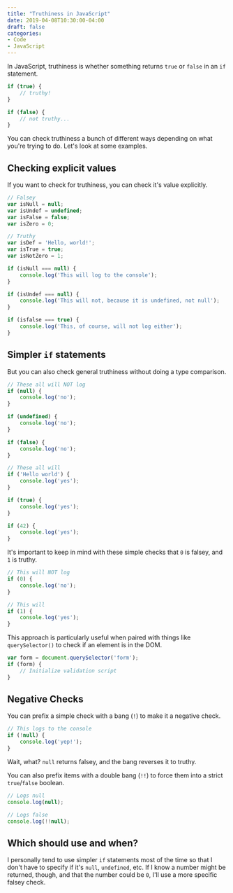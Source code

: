 ```yaml
---
title: "Truthiness in JavaScript"
date: 2019-04-08T10:30:00-04:00
draft: false
categories:
- Code
- JavaScript
---
```


In JavaScript, truthiness is whether something returns `true` or `false` in an `if` statement.

```js
if (true) {
	// truthy!
}

if (false) {
	// not truthy...
}
```

You can check truthiness a bunch of different ways depending on what you're trying to do. Let's look at some examples.

## Checking explicit values

If you want to check for truthiness, you can check it's value explicitly.

```js
// Falsey
var isNull = null;
var isUndef = undefined;
var isFalse = false;
var isZero = 0;

// Truthy
var isDef = 'Hello, world!';
var isTrue = true;
var isNotZero = 1;

if (isNull === null) {
	console.log('This will log to the console');
}

if (isUndef === null) {
	console.log('This will not, because it is undefined, not null');
}

if (isfalse === true) {
	console.log('This, of course, will not log either');
}
```

## Simpler `if` statements

But you can also check general truthiness without doing a type comparison.

```js
// These all will NOT log
if (null) {
	console.log('no');
}

if (undefined) {
	console.log('no');
}

if (false) {
	console.log('no');
}

// These all will
if ('Hello world') {
	console.log('yes');
}

if (true) {
	console.log('yes');
}

if (42) {
	console.log('yes');
}
```

It's important to keep in mind with these simple checks that `0` is falsey, and `1` is truthy.

```js
// This will NOT log
if (0) {
	console.log('no');
}

// This will
if (1) {
	console.log('yes');
}
```

This approach is particularly useful when paired with things like `querySelector()` to check if an element is in the DOM.

```js
var form = document.querySelector('form');
if (form) {
	// Initialize validation script
}
```

## Negative Checks

You can prefix a simple check with a bang (`!`) to make it a negative check.

```js
// This logs to the console
if (!null) {
	console.log('yep!');
}
```

Wait, what? `null` returns falsey, and the bang reverses it to truthy.

You can also prefix items with a double bang (`!!`) to force them into a strict `true`/`false` boolean.

```js
// Logs null
console.log(null);

// Logs false
console.log(!!null);
```

## Which should use and when?

I personally tend to use simpler `if` statements most of the time so that I don't have to specify if it's `null`, `undefined`, etc. If I know a number might be returned, though, and that the number could be `0`, I'll use a more specific falsey check.